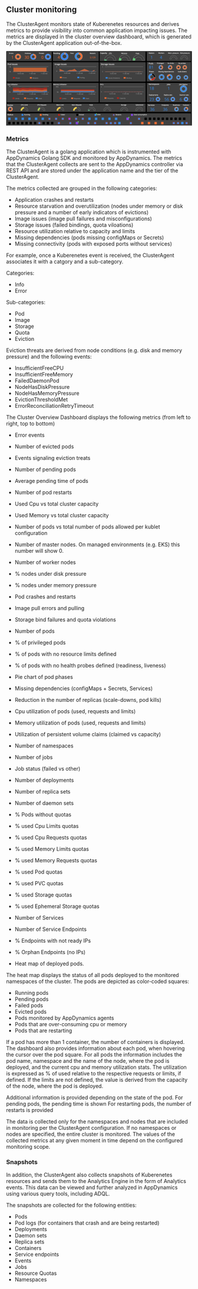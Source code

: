 ## Cluster monitoring

The ClusterAgent monitors state of Kuberenetes resources and derives metrics to provide visibility into common application impacting issues. The metrics are displayed in the cluster overview dashboard, which is generated by the ClusterAgent application out-of-the-box.

![Cluster Overview Dashboard](https://github.com/Appdynamics/cluster-agent/blob/master/docs/assets/cluster-dashboard.png)


### Metrics

The ClusterAgent is a golang application which is instrumented with AppDynamics Golang SDK and monitored by AppDynamics.
The metrics that the ClusterAgent collects are sent to the AppDynamics controller via REST API and are stored under the application name and the tier of the ClusterAgent. 

The metrics collected are grouped in the following categories:

* Application crashes and restarts
* Resource starvation and overutilization (nodes under memory or disk pressure and a number of early indicators of evictions)
* Image issues (image pull failures and misconfigurations)
* Storage issues (failed bindings, quota viloations)
* Resource utilization relative to capacity and limits
* Missing dependencies (pods missing configMaps or Secrets)
* Missing connectivity (pods with exposed ports without services)

For example, once a Kuberenetes event is received, the ClusterAgent associates it with a catgory and a sub-category.

Categories:

* Info
* Error

Sub-categories:

* Pod
* Image
* Storage
* Quota
* Eviction

Eviction threats are derived from node conditions (e.g. disk and memory pressure) and the following events:

* InsufficientFreeCPU
* InsufficientFreeMemory
* FailedDaemonPod
* NodeHasDiskPressure
* NodeHasMemoryPressure
* EvictionThresholdMet
* ErrorReconciliationRetryTimeout

The Cluster Overview Dashboard displays the following metrics (from left to right, top to bottom)

- Error events
- Number of evicted pods
- Events signaling eviction treats
- Number of pending pods
- Average pending time of pods
- Number of pod restarts
- Used Cpu vs total cluster capacity
- Used Memory vs total cluster capacity
- Number of pods vs total number of pods allowed per kublet configuration
- Number of master nodes. On managed environments (e.g. EKS) this number will show 0.
- Number of worker nodes
- % nodes under disk pressure
- % nodes under memory pressure

- Pod crashes and restarts
- Image pull errors and pulling
- Storage bind failures and quota violations

- Number of pods
- % of privileged pods
- % of pods with no resource limits defined
- % of pods with no health probes defined (readiness, liveness)
- Pie chart of pod phases
- Missing dependencies (configMaps + Secrets, Services)
- Reduction in the number of replicas (scale-downs, pod kills)

- Cpu utilization of pods (used, requests and limits)
- Memory utilization of pods (used, requests and limits)
- Utilization of persistent volume claims (claimed vs capacity)

- Number of namespaces
- Number of jobs
- Job status (failed vs other)
- Number of deployments
- Number of replica sets
- Number of daemon sets

- % Pods without quotas
- % used Cpu Limits quotas
- % used Cpu Requests quotas
- % used Memory Limits quotas 
- % used Memory Requests quotas 
- % used Pod quotas
- % used PVC quotas
- % used Storage quotas
- % used Ephemeral Storage quotas

- Number of Services
- Number of Service Endpoints
- % Endpoints with not ready IPs
- % Orphan Endpoints (no IPs)

- Heat map of deployed pods. 

The heat map displays the status of all pods deployed to the monitored namespaces of the cluster. 
The pods are depicted as color-coded squares:

* Running pods
* Pending pods
* Failed pods
* Evicted pods
* Pods monitored by AppDynamics agents
* Pods that are over-consuming cpu or memory
* Pods that are restarting

If a pod has more than 1 container, the number of containers is displayed. 
The dashboard also provides information about each pod, when hovering the cursor over the pod square.
For all pods the information includes the pod name, namespace and the name of the node, where the pod is deployed, and the current cpu and memory utilization stats. The utilization is expressed as % of used relative to the respective requests or limits, if defined. If the limits are not defined, the value is derived from the capacity of the node, where the pod is deployed.

Additional information is provided depending on the state of the pod.
For pending pods, the pending time is shown
For restarting pods, the number of restarts is provided

The data is collected only for the namespaces and nodes that are included in monitoring per the ClusterAgent configuration. If no namespaces or nodes are specified, the entire cluster is monitored. The values of the collected metrics at any given moment in time depend on the configured monitoring scope.


### Snapshots

In addition, the ClusterAgent also collects snapshots of Kuberenetes resources and sends them to the Analytics Engine in the form of Analytics events. This data can be viewed and further analyzed in AppDynamics using various query tools, including ADQL. 

The snapshots are collected for the following entities:

* Pods
* Pod logs (for containers that crash and are being restarted)
* Deployments
* Daemon sets
* Replica sets
* Containers
* Service endpoints
* Events
* Jobs
* Resource Quotas
* Namespaces






